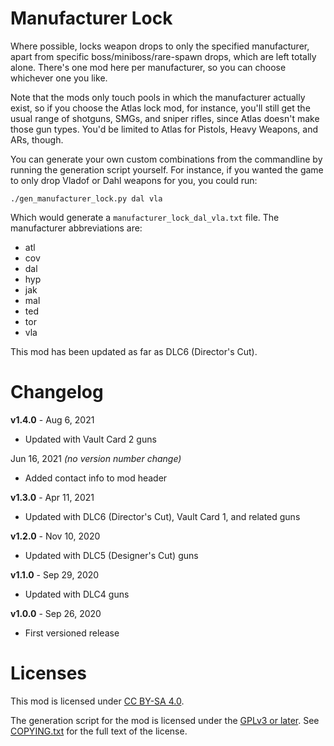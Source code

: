 Manufacturer Lock
=================

Where possible, locks weapon drops to only the specified manufacturer, apart from
specific boss/miniboss/rare-spawn drops, which are left totally alone.  There's
one mod here per manufacturer, so you can choose whichever one you like.

Note that the mods only touch pools in which the manufacturer actually exist, so
if you choose the Atlas lock mod, for instance, you'll still get the usual range
of shotguns, SMGs, and sniper rifles, since Atlas doesn't make those gun types.
You'd be limited to Atlas for Pistols, Heavy Weapons, and ARs, though.

You can generate your own custom combinations from the commandline by running
the generation script yourself.  For instance, if you wanted the game to only
drop Vladof or Dahl weapons for you, you could run:

    ./gen_manufacturer_lock.py dal vla

Which would generate a `manufacturer_lock_dal_vla.txt` file.  The manufacturer
abbreviations are:

* atl
* cov
* dal
* hyp
* jak
* mal
* ted
* tor
* vla

This mod has been updated as far as DLC6 (Director's Cut).

Changelog
=========

**v1.4.0** - Aug 6, 2021
 * Updated with Vault Card 2 guns

Jun 16, 2021 *(no version number change)*
 * Added contact info to mod header

**v1.3.0** - Apr 11, 2021
 * Updated with DLC6 (Director's Cut), Vault Card 1, and related guns

**v1.2.0** - Nov 10, 2020
 * Updated with DLC5 (Designer's Cut) guns

**v1.1.0** - Sep 29, 2020
 * Updated with DLC4 guns

**v1.0.0** - Sep 26, 2020
 * First versioned release
 
Licenses
========

This mod is licensed under [CC BY-SA 4.0](https://creativecommons.org/licenses/by-sa/4.0/).

The generation script for the mod is licensed under the
[GPLv3 or later](https://www.gnu.org/licenses/quick-guide-gplv3.html).
See [COPYING.txt](../../COPYING.txt) for the full text of the license.


